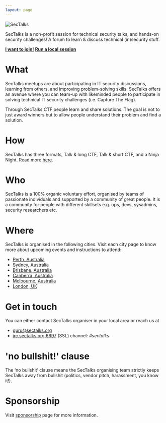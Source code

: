 ```yaml
---
layout: page
---
```


<img src="{{ site.baseurl }}/images/logo.png" alt="SecTalks" class="img-responsive">

SecTalks is a non-profit session for technical security talks, 
and hands-on security challenges! A forum to learn & discuss technical 
(in)security stuff. 

<div class="mt3 center">
  <a href="#where" class="button button-blue button-big"><strong>I want to join!</strong></a>
  <a href="{{ site.baseurl }}/yourcity/" class="button button-blue button-big"><strong>Run a local session</strong></a>
</div>

# What
SecTalks meetups are about participating in IT security discussions, learning from others, and improving problem-solving skills. 
SecTalks offers an avenue where you can team-up with likeminded people to participate in solving technical IT security challenges (i.e. Capture The Flag).

Through SecTalks CTF people learn and share solutions. The goal is not to just award winners but to allow people understand 
their problem and find a solution.

# How

SecTalks has three formats, Talk & long CTF, Talk &
short CTF, and a Ninja Night. Read more [here](./formats).

# Who

SecTalks is a 100% organic voluntary effort, organised by teams of passionate individuals and supported by
a community of great people. It is a community for people with different skillsets e.g. ops, devs, sysadmins, security researchers etc.

# Where

SecTalks is organised in the following cities. Visit each city page to know more about upcoming events
 and instructions to attend:

* [Perth, Australia](./perth)
* [Sydney, Australia](./sydney)
* [Brisbane, Australia](./brisbane)
* [Canberra, Australia](./canberra)
* [Melbourne, Australia](./melbourne)
* [London, UK](./london)

# Get in touch

You can either contact SecTalks organiser in your local area or
reach us at
 
* [guru@sectalks.org](mailto:guru@sectalks.org) 
* [irc.sectalks.org:6697](https://kiwiirc.com/client/irc.sectalks.org:+6697/sectalks) (SSL) channel: *#sectalks*


# 'no bullshit!' clause
The ‘no bullshit’ clause means the SecTalks organising team strictly keeps
SecTalks away from bullshit (politics, vendor pitch, harassment, you know it!).

# Sponsorship
Visit [sponsorship](./sponsor) page for more information.

